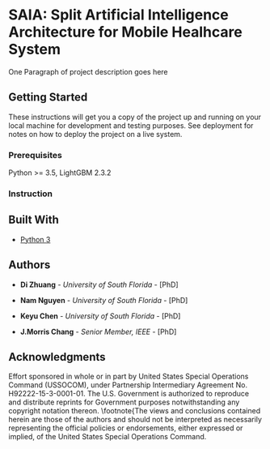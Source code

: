 # SAIA: Split Artificial Intelligence Architecture for Mobile Healhcare System

One Paragraph of project description goes here

## Getting Started

These instructions will get you a copy of the project up and running on your local machine for development and testing purposes. See deployment for notes on how to deploy the project on a live system.

### Prerequisites

Python >= 3.5, LightGBM 2.3.2

### Instruction

## Built With

* [Python 3](https://www.python.org/download/releases/3.0/) 

## Authors

* **Di Zhuang** - *University of South Florida* - [PhD]

* **Nam Nguyen** - *University of South Florida* - [PhD]

* **Keyu Chen** - *University of South Florida* - [PhD]
* **J.Morris Chang** - *Senior Member, IEEE* - [PhD]

## Acknowledgments
Effort sponsored in whole or in part by United States Special Operations Command (USSOCOM), under Partnership Intermediary Agreement No. H92222-15-3-0001-01. The U.S. Government is authorized to reproduce and distribute reprints for Government purposes notwithstanding any copyright notation thereon. \footnote{The views and conclusions contained herein are those of the authors and should not be interpreted as necessarily representing the official policies or endorsements, either expressed or implied, of the United States Special Operations Command.
